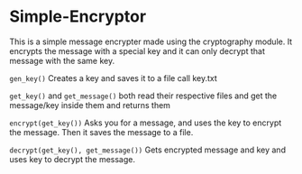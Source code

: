 # Simple-Encryptor

This is a simple message encrypter made using the cryptography module.
It encrypts the message with a special key and it can only decrypt that message with the same key. 

```gen_key()``` Creates a key and saves it to a file call key.txt

```get_key()``` and ```get_message()``` both read their respective files and get the message/key inside them and returns them

```encrypt(get_key())``` Asks you for a message, and uses the key to encrypt the message. Then it saves the message to a file.

```decrypt(get_key(), get_message())``` Gets encrypted message and key and uses key to decrypt the message.
